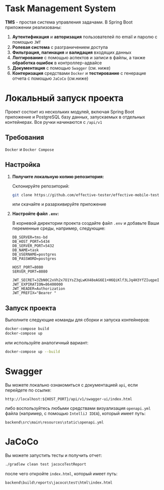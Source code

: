 # Task Management System

**TMS** - простая система управления задачами. В Spring Boot приложении реализованы:
1. **Аутентификация** и **авторизация** пользователей по email и паролю с помощью `JWT`
2. **Ролевая система** с разграничением доступа
3. **Фильтрация, пагинация** и **валидация** входящих данных
4. **Логгирование** с помощью аспектов и записи в файлы, а также **обработка ошибок** в контроллер-адвайсе
5. **Документация** с помощью `Swagger` (см. ниже)
6. **Контеризация** средствами `Docker` и **тестирование** с генерацие отчета с помощью `JaCoCo` (см.ниже)

# Локальный запуск проекта

Проект состоит из нескольких модулей, включая Spring Boot приложение и PostgreSQL базу данных, запускаемых в отдельных контейнерах.
Все ручки начинаются с `/api/v1`

## Требования
`Docker` и `Docker Compose` 
## Настройка

1. **Получите локальную копию репозитория:**

   Склонируйте репозиторий:

   ```bash
   git clone https://github.com/effective-tester/effective-mobile-test.git
   ```
   или скачайте и разархивируйте приложение

2. **Настройте файл `.env`:**

   В корневой директории проекта создайте файл `.env` и добавьте Ваши переменные среды, например, следующие:

    ```env
   DB_SERVER=tms-bd
   DB_HOST_PORT=5434
   DB_SERVER_PORT=5432
   DB_NAME=task
   DB_USERNAME=postgres
   DB_PASSWORD=postgres
   
   HOST_PORT=8080
   SERVER_PORT=8080
   
   JWT_SECRET=3ZbN0C2xVh2x7O1YsZ3qLwKX48eAG6E1+H6QiKlf3LJq4H3YfZIuqpeIDtTsVzT4jk=
   JWT_EXPIRATION=86400000
   JWT_HEADER=Authorization
   JWT_PREFIX="Bearer "
    ```

## Запуск проекта

Выполните следующие команды для сборки и запуска контейнеров:

```bash
docker-compose build
docker-compose up
```

или используйте аналогичный вариант:

```bash
docker-compose up --build
```

# Swagger

Вы можете локально ознакомиться с документацией `api`, если перейдете по ссылке:

```
http://localhost:${HOST_PORT}/api/v1/swagger-ui/index.html
```

либо воспользуйтесь любыми средствами визуализация `openapi.yml` файла (например, с помощью `IntelliJ IDEA`), который имеет путь:
```
backend\src\main\resources\static\openapi.yml
```

# JaCoCo

Вы можете запустить тесты и получить отчет:

```bash
./gradlew clean test jacocoTestReport
```

после чего откройте `index.html`, который имеет путь:
```
backend\build\reports\jacoco\test\html\index.html
```


